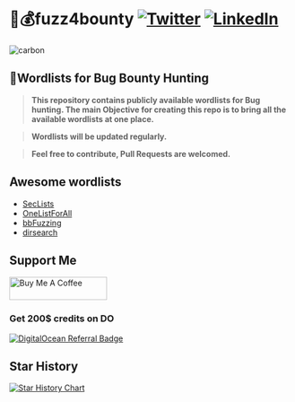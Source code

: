 # 🚀💰fuzz4bounty [![Twitter](https://img.shields.io/badge/0xPugal-%231DA1F2.svg?logo=Twitter&logoColor=white)](https://twitter.com/0xPugal) [![LinkedIn](https://img.shields.io/badge/0xPugazh-%230077B5.svg?logo=linkedin&logoColor=white)](https://linkedin.com/in/0xPugazh) 

![carbon](https://user-images.githubusercontent.com/75373225/227513641-317d79d5-82ff-420e-b524-214555426dc2.png)

## 🚀Wordlists for Bug Bounty Hunting

> **This repository contains publicly available wordlists for Bug hunting. The main Objective for creating this repo is to bring all the available wordlists at one place.**

> **Wordlists will be updated regularly.**

> **Feel free to contribute, Pull Requests are welcomed.**

## Awesome wordlists
+ [SecLists](https://github.com/danielmiessler/SecLists)
+ [OneListForAll](https://github.com/six2dez/OneListForAll)
+ [bbFuzzing](https://github.com/reewardius/bbFuzzing.txt)
+ [dirsearch](https://github.com/maurosoria/dirsearch/blob/master/db/dicc.txt)

## Support Me
<a href="https://www.buymeacoffee.com/0xPugazh" target="_blank"><img src="https://cdn.buymeacoffee.com/buttons/default-orange.png" alt="Buy Me A Coffee" height="41" width="174"></a>

### Get 200$ credits on DO
[![DigitalOcean Referral Badge](https://web-platforms.sfo2.cdn.digitaloceanspaces.com/WWW/Badge%201.svg)](https://www.digitalocean.com/?refcode=87789189e3ea&utm_campaign=Referral_Invite&utm_medium=Referral_Program&utm_source=badge)

## Star History

<a href="https://star-history.com/#0xPugal/fuzz4bounty&Date">
  <picture>
    <source media="(prefers-color-scheme: dark)" srcset="https://api.star-history.com/svg?repos=0xPugal/fuzz4bounty&type=Date&theme=dark" />
    <source media="(prefers-color-scheme: light)" srcset="https://api.star-history.com/svg?repos=0xPugal/fuzz4bounty&type=Date" />
    <img alt="Star History Chart" src="https://api.star-history.com/svg?repos=0xPugal/fuzz4bounty&type=Date" />
  </picture>
</a>
